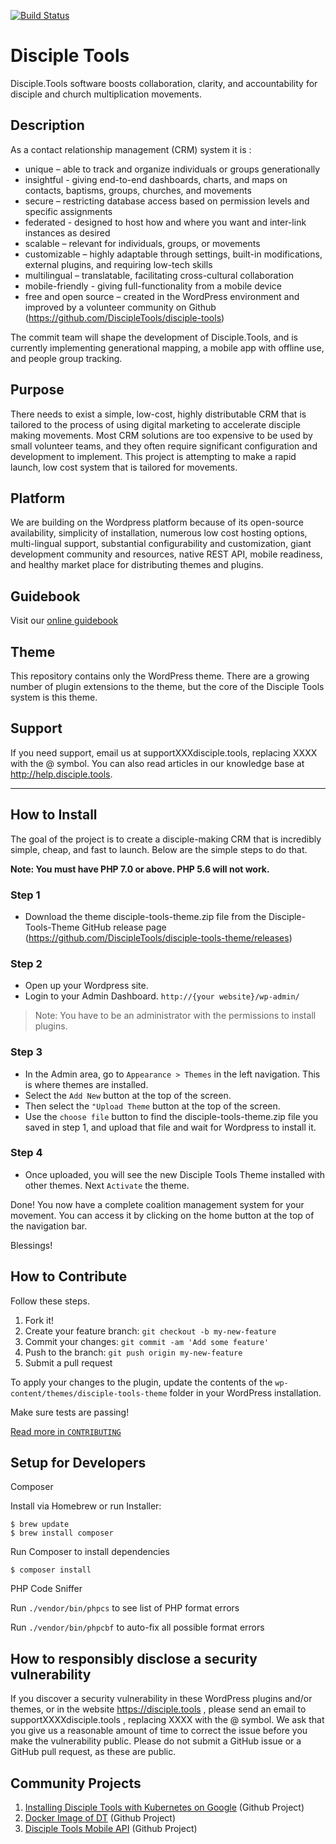 [![Build Status](https://travis-ci.com/DiscipleTools/disciple-tools-theme.svg?branch=master)](https://travis-ci.com/DiscipleTools/disciple-tools-theme)

# Disciple Tools
Disciple.Tools software boosts collaboration, clarity, and accountability for disciple and church multiplication movements.

## Description
As a contact relationship management (CRM) system it is :

- unique – able to track and organize individuals or groups generationally
- insightful - giving end-to-end dashboards, charts, and maps on contacts, baptisms, groups, churches, and movements
- secure – restricting database access based on permission levels and specific assignments
- federated - designed to host how and where you want and inter-link instances as desired
- scalable – relevant for individuals, groups, or movements
- customizable – highly adaptable through settings, built-in modifications, external plugins, and  requiring low-tech skills
- multilingual  – translatable, facilitating cross-cultural collaboration
- mobile-friendly - giving full-functionality from a mobile device
- free and open source – created in the WordPress environment and improved by a volunteer community on Github (https://github.com/DiscipleTools/disciple-tools)

The commit team will shape the development of Disciple.Tools, and is currently implementing generational mapping, a mobile app with offline use, and people group tracking.

## Purpose
There needs to exist a simple, low-cost, highly distributable CRM that is tailored to the process of using digital marketing to accelerate disciple making movements. Most CRM solutions are too expensive to be used by small volunteer teams, and they often require significant configuration and development to implement. This project is attempting to make a rapid launch, low cost system that is tailored for movements.

## Platform
We are building on the Wordpress platform because of its open-source availability, simplicity of installation, numerous low cost hosting options, multi-lingual support, substantial configurability and customization, giant development community and resources, native REST API, mobile readiness, and healthy market place for distributing themes and plugins.

## Guidebook

Visit our [online guidebook](https://disciple.tools/user-doccs)


## Theme

This repository contains only the WordPress theme. There are a growing number of plugin extensions to the theme, but the core of the Disciple Tools system is this theme.

## Support

If you need support, email us at supportXXXdisciple.tools, replacing XXXX with the @ symbol. You can also read articles in our knowledge base at http://help.disciple.tools.

---

## How to Install
The goal of the project is to create a disciple-making CRM that is incredibly simple, cheap, and fast to launch. Below are the simple steps to do that.

**Note: You must have PHP 7.0 or above. PHP 5.6 will not work.**

### Step 1
- Download the theme disciple-tools-theme.zip file from the Disciple-Tools-Theme GitHub release page (https://github.com/DiscipleTools/disciple-tools-theme/releases)

### Step 2
- Open up your Wordpress site.
- Login to your Admin Dashboard. `http://{your website}/wp-admin/`

> Note: You have to be an administrator with the permissions to install plugins.

### Step 3
- In the Admin area, go to `Appearance > Themes` in the left navigation. This is where themes are installed.
- Select the `Add New` button at the top of the screen.
- Then select the `"Upload Theme` button at the top of the screen.
- Use the `choose file` button to find the disciple-tools-theme.zip file you saved in step 1, and upload that file and wait for Wordpress to install it.

### Step 4
- Once uploaded, you will see the new Disciple Tools Theme installed with other themes. Next `Activate` the theme.

Done! You now have a complete coalition management system for your movement.
You can access it by clicking on the home button at the top of the navigation bar.

 Blessings!
 



## How to Contribute

Follow these steps.

1. Fork it!
1. Create your feature branch: `git checkout -b my-new-feature`
1. Commit your changes: `git commit -am 'Add some feature'`
1. Push to the branch: `git push origin my-new-feature`
1. Submit a pull request

To apply your changes to the plugin, update the contents of the `wp-content/themes/disciple-tools-theme` folder in your WordPress installation.

Make sure tests are passing!

[Read more in `CONTRIBUTING`](https://github.com/DiscipleTools/disciple-tools-theme/wiki/Contribution-guidelines)

 ## Setup for Developers

Composer

  Install via Homebrew or run Installer:
```
$ brew update
$ brew install composer
```
  Run Composer to install dependencies
```
$ composer install
```
PHP Code Sniffer

  Run `./vendor/bin/phpcs` to see list of PHP format errors

  Run ```./vendor/bin/phpcbf``` to auto-fix all possible format errors


## How to responsibly disclose a security vulnerability

If you discover a security vulnerability in these WordPress plugins and/or themes, or in the website https://disciple.tools , please send an email to supportXXXXdisciple.tools , replacing XXXX with the @ symbol. We ask that you give us a reasonable amount of time to correct the issue before you make the vulnerability public. Please do not submit a GitHub issue or a GitHub pull request, as these are public.

## Community Projects
1. [Installing Disciple Tools with Kubernetes on Google](https://github.com/cairocoder01/disciple-tools-kubernetes) (Github Project)
2. [Docker Image of DT](https://github.com/cairocoder01/dt-docker) (Github Project)
1. [Disciple Tools Mobile API](https://github.com/cairocoder01/dt-mobile-api) (Github Project)

